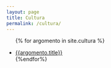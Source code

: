 ```yaml
---
layout: page
title: Cultura
permalink: /cultura/
---
```


<ul>

{% for argomento in site.cultura %}

  <li>
    <a href="{{argomento.url}}">{{argomento.title}}</a>
    </li>
{%endfor%}

</ul>

